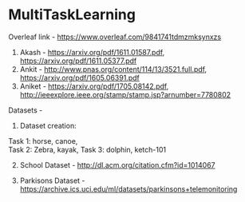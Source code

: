 # MultiTaskLearning

Overleaf link - https://www.overleaf.com/9841741tdmzmksynxzs 
1) Akash - https://arxiv.org/pdf/1611.01587.pdf, https://arxiv.org/pdf/1611.05377.pdf
2) Ankit - http://www.pnas.org/content/114/13/3521.full.pdf, https://arxiv.org/pdf/1605.06391.pdf 
3) Aniket - https://arxiv.org/pdf/1705.08142.pdf, http://ieeexplore.ieee.org/stamp/stamp.jsp?arnumber=7780802 


Datasets - 

1) Dataset creation:

Task 1: horse, canoe,    
Task 2: Zebra, kayak, 
Task 3: dolphin, ketch-101

2) School Dataset - http://dl.acm.org/citation.cfm?id=1014067

3) Parkisons Dataset - https://archive.ics.uci.edu/ml/datasets/parkinsons+telemonitoring

